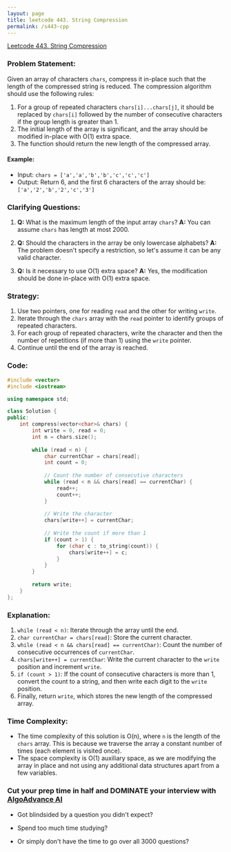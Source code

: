```yaml
---
layout: page
title: leetcode 443. String Compression
permalink: /s443-cpp
---
```

[Leetcode 443. String Compression](https://algoadvance.github.io/algoadvance/l443)
### Problem Statement:
Given an array of characters `chars`, compress it in-place such that the length of the compressed string is reduced. The compression algorithm should use the following rules:
1. For a group of repeated characters `chars[i]...chars[j]`, it should be replaced by `chars[i]` followed by the number of consecutive characters if the group length is greater than 1.
2. The initial length of the array is significant, and the array should be modified in-place with O(1) extra space.
3. The function should return the new length of the compressed array.

#### Example:
- Input: `chars = ['a','a','b','b','c','c','c']`
- Output: Return 6, and the first 6 characters of the array should be: `['a','2','b','2','c','3']`

### Clarifying Questions:
1. **Q:** What is the maximum length of the input array `chars`?
   **A:** You can assume `chars` has length at most 2000.
   
2. **Q:** Should the characters in the array be only lowercase alphabets?
   **A:** The problem doesn't specify a restriction, so let's assume it can be any valid character.

3. **Q:** Is it necessary to use O(1) extra space?
   **A:** Yes, the modification should be done in-place with O(1) extra space.

### Strategy:
1. Use two pointers, one for reading `read` and the other for writing `write`.
2. Iterate through the `chars` array with the `read` pointer to identify groups of repeated characters.
3. For each group of repeated characters, write the character and then the number of repetitions (if more than 1) using the `write` pointer.
4. Continue until the end of the array is reached.

### Code:
```cpp
#include <vector>
#include <iostream>

using namespace std;

class Solution {
public:
    int compress(vector<char>& chars) {
        int write = 0, read = 0;
        int n = chars.size();
        
        while (read < n) {
            char currentChar = chars[read];
            int count = 0;
            
            // Count the number of consecutive characters
            while (read < n && chars[read] == currentChar) {
                read++;
                count++;
            }
            
            // Write the character
            chars[write++] = currentChar;
            
            // Write the count if more than 1
            if (count > 1) {
                for (char c : to_string(count)) {
                    chars[write++] = c;
                }
            }
        }
        
        return write;
    }
};
```

### Explanation:
1. `while (read < n)`: Iterate through the array until the end.
2. `char currentChar = chars[read]`: Store the current character.
3. `while (read < n && chars[read] == currentChar)`: Count the number of consecutive occurrences of `currentChar`.
4. `chars[write++] = currentChar`: Write the current character to the `write` position and increment `write`.
5. `if (count > 1)`: If the count of consecutive characters is more than 1, convert the count to a string, and then write each digit to the `write` position.
6. Finally, return `write`, which stores the new length of the compressed array.

### Time Complexity:
- The time complexity of this solution is O(n), where `n` is the length of the `chars` array. This is because we traverse the array a constant number of times (each element is visited once).
- The space complexity is O(1) auxiliary space, as we are modifying the array in place and not using any additional data structures apart from a few variables.


### Cut your prep time in half and DOMINATE your interview with [AlgoAdvance AI](https://algoAdvance.com)

- Got blindsided by a question you didn't expect?

- Spend too much time studying?

- Or simply don't have the time to go over all 3000 questions?

